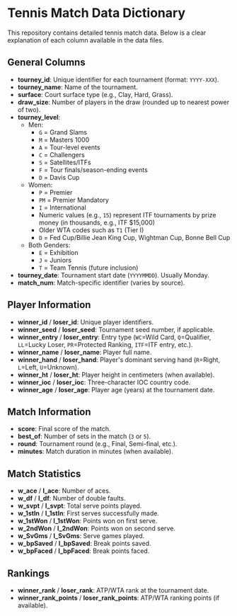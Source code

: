 # Tennis Match Data Dictionary

This repository contains detailed tennis match data. Below is a clear explanation of each column available in the data files.

## General Columns

- **tourney_id**: Unique identifier for each tournament (format: `YYYY-XXX`).
- **tourney_name**: Name of the tournament.
- **surface**: Court surface type (e.g., Clay, Hard, Grass).
- **draw_size**: Number of players in the draw (rounded up to nearest power of two).
- **tourney_level**:
  - Men:
    - `G` = Grand Slams
    - `M` = Masters 1000
    - `A` = Tour-level events
    - `C` = Challengers
    - `S` = Satellites/ITFs
    - `F` = Tour finals/season-ending events
    - `D` = Davis Cup
  - Women:
    - `P` = Premier
    - `PM` = Premier Mandatory
    - `I` = International
    - Numeric values (e.g., `15`) represent ITF tournaments by prize money (in thousands, e.g., ITF $15,000)
    - Older WTA codes such as `T1` (Tier I)
    - `D` = Fed Cup/Billie Jean King Cup, Wightman Cup, Bonne Bell Cup
  - Both Genders:
    - `E` = Exhibition
    - `J` = Juniors
    - `T` = Team Tennis (future inclusion)
- **tourney_date**: Tournament start date (`YYYYMMDD`). Usually Monday.
- **match_num**: Match-specific identifier (varies by source).

## Player Information

- **winner_id** / **loser_id**: Unique player identifiers.
- **winner_seed** / **loser_seed**: Tournament seed number, if applicable.
- **winner_entry** / **loser_entry**: Entry type (`WC`=Wild Card, `Q`=Qualifier, `LL`=Lucky Loser, `PR`=Protected Ranking, `ITF`=ITF entry, etc.).
- **winner_name** / **loser_name**: Player full name.
- **winner_hand** / **loser_hand**: Player's dominant serving hand (`R`=Right, `L`=Left, `U`=Unknown).
- **winner_ht** / **loser_ht**: Player height in centimeters (when available).
- **winner_ioc** / **loser_ioc**: Three-character IOC country code.
- **winner_age** / **loser_age**: Player age (years) at the tournament date.

## Match Information

- **score**: Final score of the match.
- **best_of**: Number of sets in the match (`3` or `5`).
- **round**: Tournament round (e.g., Final, Semi-final, etc.).
- **minutes**: Match duration in minutes (when available).

## Match Statistics

- **w_ace** / **l_ace**: Number of aces.
- **w_df** / **l_df**: Number of double faults.
- **w_svpt** / **l_svpt**: Total serve points played.
- **w_1stIn** / **l_1stIn**: First serves successfully made.
- **w_1stWon** / **l_1stWon**: Points won on first serve.
- **w_2ndWon** / **l_2ndWon**: Points won on second serve.
- **w_SvGms** / **l_SvGms**: Serve games played.
- **w_bpSaved** / **l_bpSaved**: Break points saved.
- **w_bpFaced** / **l_bpFaced**: Break points faced.

## Rankings

- **winner_rank** / **loser_rank**: ATP/WTA rank at the tournament date.
- **winner_rank_points** / **loser_rank_points**: ATP/WTA ranking points (if available).